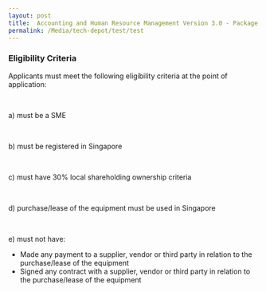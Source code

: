 ```yaml
---
layout: post
title:  Accounting and Human Resource Management Version 3.0 - Package A (10 Users)
permalink: /Media/tech-depot/test/test
---
```

<h3>Eligibility Criteria</h3>
<p>Applicants must meet the following eligibility criteria at the point of application:</p><br />
<p>a) must be a SME</p><br />
<p>b) must be registered in Singapore</p><br />
<p>c) must have 30% local shareholding ownership criteria</p><br />
<p>d) purchase/lease of the equipment must be used in Singapore</p><br />
<p>e) must not have:</p>
<ul>
<li>Made any payment to a supplier, vendor or third party in relation to the purchase/lease of the equipment</li>
<li>Signed any contract with a supplier, vendor or third party in relation to the purchase/lease of the equipment</li>
</ul>
